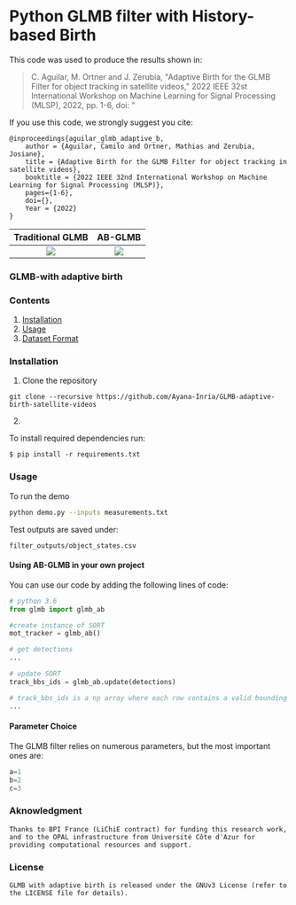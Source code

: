 # Python GLMB filter with History-based Birth

This code was used to produce the results shown in:

> C. Aguilar, M. Ortner and J. Zerubia, "Adaptive Birth for the GLMB Filter for object tracking in satellite videos," 2022 IEEE 32st International Workshop on Machine Learning for Signal Processing (MLSP), 2022, pp. 1-6, doi: "

If you use this code, we strongly suggest you cite:

    @inproceedings{aguilar_glmb_adaptive_b,
        author = {Aguilar, Camilo and Ortner, Mathias and Zerubia, Josiane},
        title = {Adaptive Birth for the GLMB Filter for object tracking in satellite videos},
        booktitle = {2022 IEEE 32nd International Workshop on Machine Learning for Signal Processing (MLSP)},
        pages={1-6},
        doi={},
        Year = {2022}
    }

|Traditional GLMB | AB-GLMB |
|:--:| :--:|
| <img src="glmb.gif"> | <img src="adaptive_birth.gif"> |
### GLMB-with adaptive birth

### Contents
1. [Installation](#installation-sufficient-for-the-demo)
2. [Usage](#usage)
3. [Dataset Format](#dataset)


### Installation

1. Clone the repository
  ```Shell
  git clone --recursive https://github.com/Ayana-Inria/GLMB-adaptive-birth-satellite-videos
  ```

2.
To install required dependencies run:
```
$ pip install -r requirements.txt
```



### Usage

To run the demo
```Bash
python demo.py --inputs measurements.txt
```

Test outputs are saved under:

```
filter_outputs/object_states.csv
```


#### Using AB-GLMB in your own project

You can use our code by adding the following lines of code:

```python
# python 3.6
from glmb import glmb_ab

#create instance of SORT
mot_tracker = glmb_ab()

# get detections
...

# update SORT
track_bbs_ids = glmb_ab.update(detections)

# track_bbs_ids is a np array where each row contains a valid bounding box and track_id (last column)
...
```

#### Parameter Choice

The GLMB filter relies on numerous parameters, but the most important ones are:

```python
a=1
b=2
c=3
```

### Aknowledgment
    Thanks to BPI France (LiChiE contract) for funding this research work, and to the OPAL infrastructure from Université Côte d'Azur for providing computational resources and support.

### License
    GLMB with adaptive birth is released under the GNUv3 License (refer to the LICENSE file for details).
